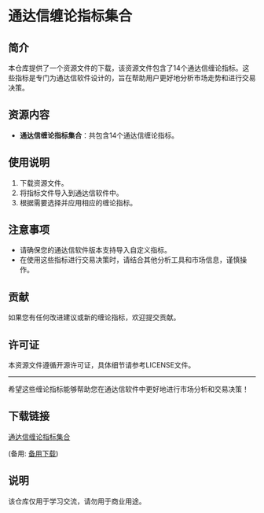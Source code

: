 # 通达信缠论指标集合

## 简介

本仓库提供了一个资源文件的下载，该资源文件包含了14个通达信缠论指标。这些指标是专门为通达信软件设计的，旨在帮助用户更好地分析市场走势和进行交易决策。

## 资源内容

- **通达信缠论指标集合**：共包含14个通达信缠论指标。

## 使用说明

1. 下载资源文件。
2. 将指标文件导入到通达信软件中。
3. 根据需要选择并应用相应的缠论指标。

## 注意事项

- 请确保您的通达信软件版本支持导入自定义指标。
- 在使用这些指标进行交易决策时，请结合其他分析工具和市场信息，谨慎操作。

## 贡献

如果您有任何改进建议或新的缠论指标，欢迎提交贡献。

## 许可证

本资源文件遵循开源许可证，具体细节请参考LICENSE文件。

---

希望这些缠论指标能够帮助您在通达信软件中更好地进行市场分析和交易决策！

## 下载链接
[通达信缠论指标集合](https://pan.quark.cn/s/dab26f3b6512) 

(备用: [备用下载](https://pan.baidu.com/s/1a9aHGANthOg7rc6GLN7yfA?pwd=1234))

## 说明

该仓库仅用于学习交流，请勿用于商业用途。
